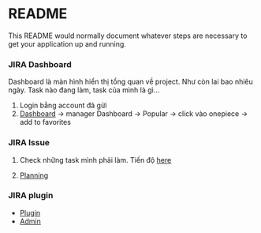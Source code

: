 # README #

This README would normally document whatever steps are necessary to get your application up and running.

### JIRA Dashboard ###
Dashboard là màn hình hiển thị tổng quan về project. Như còn lai  bao nhiêu ngày.
Task nào đang làm, task của mình là gì...

1. Login bằng account đã gửi
1. [Dashboard](https://onepiece.atlassian.net/secure/ConfigurePortalPages!default.jspa)  -> manager Dashboard  -> Popular  -> click vào onepiece  -> add to favorites

### JIRA Issue

1. Check những task mình phải làm. Tiến độ [here](https://onepiece.atlassian.net/secure/RapidBoard.jspa?rapidView=1&quickFilter=2)

2. [Planning](https://onepiece.atlassian.net/secure/RapidBoard.jspa?rapidView=1&view=planning)


### JIRA plugin ###
* [Plugin](https://onepiece.atlassian.net/plugins/)
* [Admin](https://onepiece.atlassian.net/plugins/)